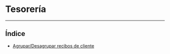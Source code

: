 # Tesorería
----------------------

## Índice

  * [Agrupar/Desagrupar recibos de cliente](./agrupar-desagrupar.md)
